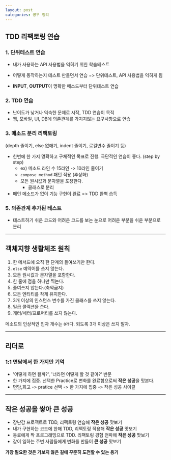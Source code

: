 ```yaml
---
layout: post
categories: 공부 정리
---
```

## TDD 리팩토링 연습 
### 1. 단위테스트 연습
- 내가 사용하는 API 사용법을 익히기 위한 학습테스트
- 어떻게 동작하는지 테스트 만들면서 연습
=> 단위테스트, API 사용법을 익히게 됨

- **INPUT**, **OUTPUT**이 명확한 메소드부터 단위테스트 연습

### 2. TDD 연습
- 난이도가 낮거나 익숙한 문제로 시작, TDD 연습이 목적
- 웹, 모바일, UI, DB에 의존관계를 가지지않는 요구사항으로 연습

### 3. 메소드 분리 리팩토링 
(depth 줄이기, else 없애기, indent 줄이기, 로컬변수 줄이기 등)
- 한번에 한 가지 명확하고 구체적인 목표로 진행. 극단적인 연습이 좋다. (step by step)
  - ex) 메소드 라인 수 15라인 -> 10라인 줄이기 
  - `compose method` 패턴 적용 (추상화)
  - 모든 원시값과 문자열을 포장한다.
    - 클래스로 분리
- 메인 메소드가 없이 기능 구현이 완료 => TDD 완벽 습득

### 5. 의존관계 추가된 테스트 
- 테스트하기 쉬운 코드와 어려운 코드를 보는 눈으로 어려운 부분을 쉬운 부분으로 분리 

---

## 객체지향 생활체조 원칙
1. 한 메서드에 오직 한 단계의 들여쓰기만 한다.
2. `else` 예약어를 쓰지 않는다.
3. 모든 원시값과 문자열을 포함한다.
4. 한 줄에 점을 하나만 찍는다. 
5. 줄여쓰지 않는다.(축약금지)
6. 모든 엔티티를 작게 유지한다. 
7. 3개 이상의 인스턴스 변수를 가진 클래스를 쓰지 않는다. 
8. 일급 콜랙션을 쓴다. 
9. 게터/세터/프로퍼티를 쓰지 않는다. 

메소드의 인상적인 인자 개수는 `0개`다. 되도록 3개 이상은 쓰지 말자. 

---

## 리더로

### 1:1 면담에서 한 가지만 기억
- '어떻게 하면 될까?', '너라면 어떻게 할 것 같아?' 반문
- 한 가지에 집중. 선택한 Practice로 변화를 완료함으로써 **작은 성공**을 맛본다. 
- 면담,회고 -> pratice 선택 -> 한 가지에 집중 -> 작은 성공 사이클 

---

## 작은 성공을 쌓아 큰 성공
- 장난감 프로젝트로 TDD, 리팩토링 연습해 **작은 성공** 맛보기
- 내가 구현하는 코드에 한해 TDD, 리팩토링 적용해 **작은 성공** 맛보기
- 동료에게 짝 프로그래밍으로 TDD. 리팩토링 경험 전파해 **작은 성공** 맛보기
- 같이 일하는 주변 사람들에게 변화를 만들어 **큰 성공** 맛보기 

**가장 필요한 것은 가보지 않은 길에 꾸준히 도전할 수 있는 용기**
